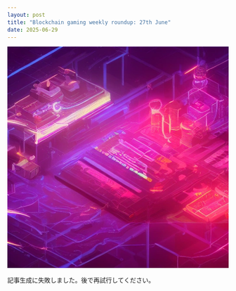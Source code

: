 ```yaml
---
layout: post
title: "Blockchain gaming weekly roundup: 27th June"
date: 2025-06-29
---
```


![記事画像](assets/images/20250629_web3.png)

記事生成に失敗しました。後で再試行してください。
